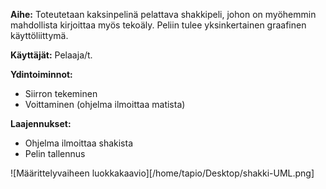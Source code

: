 **Aihe:** Toteutetaan kaksinpelinä pelattava shakkipeli, johon on myöhemmin mahdollista kirjoittaa myös tekoäly. Peliin tulee yksinkertainen graafinen käyttöliittymä.

**Käyttäjät:** Pelaaja/t.

**Ydintoiminnot:**
* Siirron tekeminen
* Voittaminen (ohjelma ilmoittaa matista)

**Laajennukset:**
* Ohjelma ilmoittaa shakista
* Pelin tallennus

![Määrittelyvaiheen luokkakaavio][/home/tapio/Desktop/shakki-UML.png]
